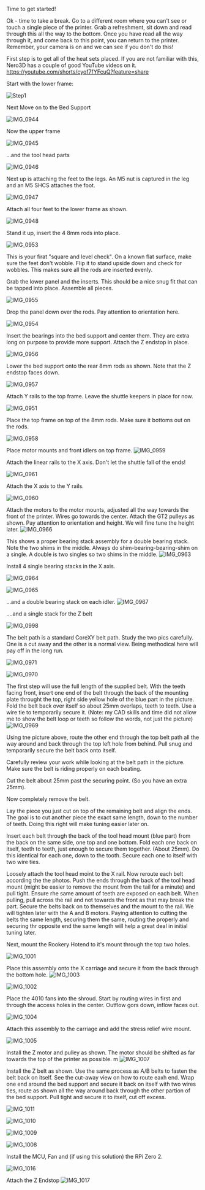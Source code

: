 Time to get started! 

Ok - time to take a break.  Go to a different room where you can't see or touch a single piece of the printer. Grab a refreshment, sit down and read through this all the way to the bottom. Once you have read all the way through it, and come back to this point, you can return to the printer. Remember, your camera is on and we can see if you don't do this!

First step is to get all of the heat sets placed.  If you are not familiar with this, Nero3D has a couple of good YouTube videos on it. 
https://youtube.com/shorts/cyof7fYFcuQ?feature=share


Start with the lower frame:

![Step1](https://github.com/FHOGPHIL/Rook_Fabreeko/assets/69829255/ac8cb1ab-2427-40d4-b1e9-deb90d0f06e8)


Next Move on to the Bed Support

![IMG_0944](https://github.com/FHOGPHIL/Rook_Fabreeko/assets/69829255/640278dc-e704-4322-8d72-15dd508da210)


Now the upper frame

![IMG_0945](https://github.com/FHOGPHIL/Rook_Fabreeko/assets/69829255/503c44c5-9dc0-46db-a3d9-452808ec70ff)


...and the tool head parts

![IMG_0946](https://github.com/FHOGPHIL/Rook_Fabreeko/assets/69829255/a4ef54b3-33e8-4f30-85fe-decae257661b)

Next up is attaching the feet to the legs. An M5 nut is captured in the leg and an M5 SHCS attaches the foot.

![IMG_0947](https://github.com/FHOGPHIL/Rook_Fabreeko/assets/69829255/01f12731-5023-4249-940e-ea3da25681cb)


Attach all four feet to the lower frame as shown. 

![IMG_0948](https://github.com/FHOGPHIL/Rook_Fabreeko/assets/69829255/866ceb6a-32cd-4668-9044-e205617f64af)


Stand it up, insert the 4 8mm rods into place. 

![IMG_0953](https://github.com/FHOGPHIL/Rook_Fabreeko/assets/69829255/88638a28-65c9-48f6-9c29-1095ff2096da)

This is your firat "square and level check". On a known flat surface, make sure the feet don't wobble. Flip it to stand upside down and check for wobbles. This makes sure all the rods are inserted evenly. 

Grab the lower panel and the inserts. This should be a nice snug fit that can be tapped into place. Assemble all pieces. 


![IMG_0955](https://github.com/FHOGPHIL/Rook_Fabreeko/assets/69829255/f4653d7a-c725-4ef4-98ea-43ab73e9f011)


Drop the panel down over the rods. Pay attention to orientation here. 

![IMG_0954](https://github.com/FHOGPHIL/Rook_Fabreeko/assets/69829255/a2d6c7e6-98ad-4457-8248-84f978aa8e5b)


Insert the bearings into the bed support and center them. They are extra long on purpose to provide more support. Attach the Z endstop in place. 

![IMG_0956](https://github.com/FHOGPHIL/Rook_Fabreeko/assets/69829255/da90a08e-81c1-499b-bff8-ad5152d4b642)

Lower the bed support onto the rear 8mm rods as shown. Note that the Z endstop faces down. 

![IMG_0957](https://github.com/FHOGPHIL/Rook_Fabreeko/assets/69829255/20f56f12-3ac1-468a-9fe7-f37a9dc6e8f8)


Attach Y rails to the top frame. Leave the shuttle keepers in place for now. 

![IMG_0951](https://github.com/FHOGPHIL/Rook_Fabreeko/assets/69829255/ccc64633-b06c-4294-935b-3a0cd30c6e39)


Place the top frame on top of the 8mm rods. Make sure it bottoms out on the rods. 

![IMG_0958](https://github.com/FHOGPHIL/Rook_Fabreeko/assets/69829255/878a4ee0-0a65-4f05-817c-89a194e99c83)


Place motor mounts and front idlers on top frame. 
![IMG_0959](https://github.com/FHOGPHIL/Rook_Fabreeko/assets/69829255/d99a324f-bc6f-404f-9a17-fb48b7716511)


Attach the linear rails to the X axis. Don't let the shuttle fall of the ends! 

![IMG_0961](https://github.com/FHOGPHIL/Rook_Fabreeko/assets/69829255/a166939f-8148-4cfd-b01c-1cde7aa3a3bb)


Attach the X axis to the Y rails. 

![IMG_0960](https://github.com/FHOGPHIL/Rook_Fabreeko/assets/69829255/38104176-597e-4258-bc6e-3dc1e3980fb6)

Attach the motors to the motor mounts, adjusted all the way towards the front of the printer.  Wires go towards the center. Attach the GT2 pulleys as shown. Pay attention to orientation and height. We will fine tune the height later.
![IMG_0966](https://github.com/FHOGPHIL/Rook_Fabreeko/assets/69829255/0c402682-fca8-4f86-9c32-c2f2ac970fda)


This shows a proper bearing stack assembly for a double bearing stack.  Note the two shims in the middle. Always do shim-bearing-bearing-shim on a single. A double is two singles so two shims in the middle. 
![IMG_0963](https://github.com/FHOGPHIL/Rook_Fabreeko/assets/69829255/660140b9-a612-4d0e-a748-9cb25ba517f0)

Install 4 single bearing stacks in the X axis. 

![IMG_0964](https://github.com/FHOGPHIL/Rook_Fabreeko/assets/69829255/0dee16c5-1f56-4300-8029-b6c6ffe880d6)

![IMG_0965](https://github.com/FHOGPHIL/Rook_Fabreeko/assets/69829255/f8d443ba-3c0e-4006-85e1-59f026c364cd)

...and a double bearing stack on each idler. 
![IMG_0967](https://github.com/FHOGPHIL/Rook_Fabreeko/assets/69829255/76be85c5-bbfb-4f15-8b57-97c811e06880)

....and a single stack for the Z belt

![IMG_0998](https://github.com/FHOGPHIL/Rook_Fabreeko/assets/69829255/9c9256b9-bec2-402a-9d33-c7f08331c0af)



The belt path is a standard CoreXY belt path. Study the two pics carefully. One is a cut away and the other is a normal view.  Being methodical here will pay off in the long run. 

![IMG_0971](https://github.com/FHOGPHIL/Rook_Fabreeko/assets/69829255/539ab719-bbdf-4ab1-9f65-b173fa277d98)


![IMG_0970](https://github.com/FHOGPHIL/Rook_Fabreeko/assets/69829255/16272b4e-b2f0-4010-b70d-91ee5ad0601a)

The first step will use the full length of the supplied belt. With the teeth facing front, insert one end of the belt through the back of the mounting plate throught the top, right side yellow hole of the blue part in the picture. Fold the belt back over itself so about 25mm overlaps, teeth to teeth. Use a wire tie to temporarily secure it. (Note: my CAD skills and time did not allow me to show the belt loop or teeth so follow the words, not just the picture) 
![IMG_0969](https://github.com/FHOGPHIL/Rook_Fabreeko/assets/69829255/47f429df-d14d-4f19-bb7a-6af6817d3ee5)


Using tne picture above, route the other end through the top belt path all the way around and back through the top left hole from behind. Pull snug and temporarily secure the belt back onto itself. 

Carefully review your work while looking at the belt path in the picture. Make sure the belt is riding properly on each beating. 

Cut the belt about 25mm past the securing point. (So you have an extra 25mm). 

Now completely remove the belt.  

Lay the piece you just cut on top of the remaining belt and align the ends. The goal is to cut another piece the exact same length, down to the number of teeth.  Doing this right will make tuning easier later on.

Insert each belt through the back of the tool head mount (blue part) from the back on the same side, one top and one bottom. Fold each one back on itself, teeth to teeth, just enough to secure them together. (About 25mm). Do this identical for each one, down to the tooth. Secure each one to itself with two wire ties.

Loosely attach the tool head moint to the X rail.  Now reroute each belt according the the photos. Push the ends through the back of the tool head mount (might be easier to remove the mount from the tail for a minute) and pull tight. Ensure rhe same amount of teeth are exposed on each belt. When pulling, pull across the rail and not towards the front as that may break the part. Secure the belts back on to themselves and the mount to the rail. We will tighten later with the A and B motors. Paying attention to cutting the belts the same length, securing them the same, routing the properly and securing thr opposite end the same length will help a great deal in initial tuning later.

Next, mount the Rookery Hotend to it's mount through the top two holes. 

![IMG_1001](https://github.com/Fabreeko/Rook_Fabreeko/assets/69829255/0bb67211-46f6-40a4-946d-37eb09f364eb)

Place this assembly onto the X carriage and secure it from the back through the bottom hole. 
![IMG_1003](https://github.com/Fabreeko/Rook_Fabreeko/assets/69829255/7fcfceb4-5116-49b1-adfb-fb0f43eb71c0)

![IMG_1002](https://github.com/Fabreeko/Rook_Fabreeko/assets/69829255/ffcad809-15f7-427d-b3d8-29a3d3b0131d)

Place the 4010 fans into the shroud. Start by routing wires in first and through the access holes in the center. Outflow gors down, inflow faces out. 

![IMG_1004](https://github.com/Fabreeko/Rook_Fabreeko/assets/69829255/422eabd7-758d-42db-8541-3eb75af457bc)


Attach this assembly to the carriage and add the stress relief wire mount. 

![IMG_1005](https://github.com/Fabreeko/Rook_Fabreeko/assets/69829255/922f2b95-6ca6-4101-98ff-474264e45ce7)

Install the Z motor and pulley as shown. The motor should be shifted as far towards the top of the printer as possible. m
![IMG_1007](https://github.com/Fabreeko/Rook_Fabreeko/assets/69829255/26c38f59-b362-43a6-b1f0-4e9a43f7a1ea)

Install the Z belt as shown. Use the same process as A/B belts to fasten the belt back on itself. See the cut-away view on how to route eaxh end. Wrap one end around the bed support and secure it back on itself with two wires ties, route as shown all the way around back through the other partion of the bed support. Pull tight and secure it to itself, cut off excess. 

![IMG_1011](https://github.com/Fabreeko/Rook_Fabreeko/assets/69829255/cc4003ef-b1f1-4362-9f70-fbbbeff29f38)

![IMG_1010](https://github.com/Fabreeko/Rook_Fabreeko/assets/69829255/eacf75ec-54c5-4db7-87af-e786ef180b02)

![IMG_1009](https://github.com/Fabreeko/Rook_Fabreeko/assets/69829255/79dbcc4f-4bab-48ef-a1fb-246c009f72dd)

![IMG_1008](https://github.com/Fabreeko/Rook_Fabreeko/assets/69829255/99d165ec-4610-4128-bf79-bd7c5643410f)

Install the MCU, Fan and (if using this solution) the RPi Zero 2.

![IMG_1016](https://github.com/Fabreeko/Rook_Fabreeko/assets/69829255/b07ce6e3-3e2c-42b4-859e-b5e518504b21)

Attach the Z Endstop
![IMG_1017](https://github.com/Fabreeko/Rook_Fabreeko/assets/69829255/0a27df08-164a-4060-87c1-8dfe09010d3d)



